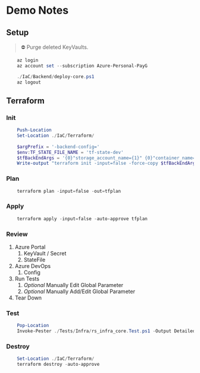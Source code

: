 # Demo Notes

## Setup

> ⛔️ Purge deleted KeyVaults.

```ps1
    az login  
    az account set --subscription Azure-Personal-PayG

    ./IaC/Backend/deploy-core.ps1
    az logout
```

## Terraform

### Init

```ps1
    Push-Location
    Set-Location ./IaC/Terraform/  
    
    $argPrefix = '-backend-config='
    $env:TF_STATE_FILE_NAME = 'tf-state-dev'
    $tfBackEndArgs = '{0}"storage_account_name={1}" {0}"container_name={2}" {0}"key={3}"' -f $argPrefix, $env:TF_STATE_BACKEND_STORAGE_ACCOUNT, $env:TF_STATE_BACKEND_STORAGE_ACCOUNT_CONTAINER, $env:TF_STATE_FILE_NAME
    Write-output "terraform init -input=false -force-copy $tfBackEndArgs"

```

### Plan

```ps1
    terraform plan -input=false -out=tfplan
```

### Apply

```ps1
    terraform apply -input=false -auto-approve tfplan
```

### Review

1. Azure Portal
    1. KeyVault / Secret
    1. StateFile
1. Azure DevOps
    1. Config
1. Run Tests
    1. _Optional_ Manually Edit Global Parameter
    1. _Optional_ Manually Add/Edit Global Parameter
1. Tear Down

### Test

```ps1
    Pop-Location
    Invoke-Pester ./Tests/Infra/rs_infra_core.Test.ps1 -Output Detailed
```

### Destroy

```ps1
    Set-Location ./IaC/Terraform/  
    terraform destroy -auto-approve

```
